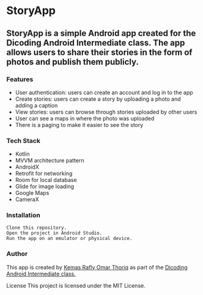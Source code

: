 # StoryApp
## StoryApp is a simple Android app created for the Dicoding Android Intermediate class. The app allows users to share their stories in the form of photos and publish them publicly.

### Features
- User authentication: users can create an account and log in to the app
- Create stories: users can create a story by uploading a photo and adding a caption
- View stories: users can browse through stories uploaded by other users
- User can see a maps in where the photo was uploaded
- There is a paging to make it easier to see the story

### Tech Stack
- Kotlin
- MVVM architecture pattern
- AndroidX
- Retrofit for networking
- Room for local database
- Glide for image loading
- Google Maps
- CameraX

### Installation
```
Clone this repository.
Open the project in Android Studio.
Run the app on an emulator or physical device.
```

### Author
This app is created by [Kemas Rafly Omar Thoriq](https://github.com/grandier) as part of the [Dicoding Android Intermediate class.](https://www.dicoding.com/academies/352)

License
This project is licensed under the MIT License.
